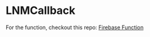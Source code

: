 # LNMCallback

For the function, checkout this repo: [Firebase Function](https://github.com/osirevaline/functions)
